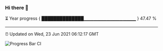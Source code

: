 ### Hi there 👋

⏳ Year progress { ██████████████▁▁▁▁▁▁▁▁▁▁▁▁▁▁▁▁ } 47.47 %

---

⏰ Updated on Wed, 23 Jun 2021 06:12:17 GMT

![Progress Bar CI](https://github.com/liununu/liununu/workflows/Progress%20Bar%20CI/badge.svg)
